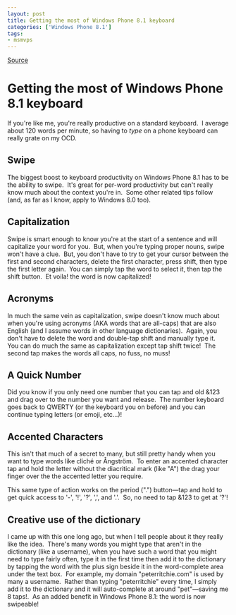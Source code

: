 ```yaml
---
layout: post
title: Getting the most of Windows Phone 8.1 keyboard
categories: ['Windows Phone 8.1']
tags:
- msmvps
---
```

[Source](http://pr-blog.azurewebsites.net/2014/04/29/getting-the-most-of-windows-phone-8-1-keyboard/ "Permalink to Getting the most of Windows Phone 8.1 keyboard")

# Getting the most of Windows Phone 8.1 keyboard

If you're like me, you're really productive on a standard keyboard.  I average about 120 words per minute, so having to _type_ on a phone keyboard can really grate on my OCD.

## Swipe

The biggest boost to keyboard productivity on Windows Phone 8.1 has to be the ability to swipe.  It's great for per-word productivity but can't really know much about the context you're in.  Some other related tips follow (and, as far as I know, apply to Windows 8.0 too).

## Capitalization

Swipe is smart enough to know you're at the start of a sentence and will capitalize your word for you.  But, when you're typing proper nouns, swipe won't have a clue.  But, you don't have to try to get your cursor between the first and second characters, delete the first character, press shift, then type the first letter again.  You can simply tap the word to select it, then tap the shift button.  Et voila! the word is now capitalized!

## Acronyms

In much the same vein as capitalization, swipe doesn't know much about when you're using acronyms (AKA words that are all-caps) that are also English (and I assume words in other language dictionaries).  Again, you don't have to delete the word and double-tap shift and manually type it.  You can do much the same as capitalization except tap shift twice!  The second tap makes the words all caps, no fuss, no muss!

## A Quick Number

Did you know if you only need one number that you can tap and old &123 and drag over to the number you want and release.  The number keyboard goes back to QWERTY (or the keyboard you on before) and you can continue typing letters (or emoji, etc…)!

## Accented Characters

This isn't that much of a secret to many, but still pretty handy when you want to type words like cliché or Ångström.  To enter an accented character tap and hold the letter without the diacritical mark (like "A") the drag your finger over the the accented letter you require.

This same type of action works on the period (".") button—tap and hold to get quick access to '-', '!', '?', ',', and '.'.  So, no need to tap &123 to get at '?'!

## Creative use of the dictionary

I came up with this one long ago, but when I tell people about it they really like the idea.  There's many words you might type that aren't in the dictionary (like a username), when you have such a word that you might need to type fairly often, type it in the first time then add it to the dictionary by tapping the word with the plus sign beside it in the word-complete area under the text box.  For example, my domain "peterritchie.com" is used by many a username.  Rather than typing "peterritchie" every time, I simply add it to the dictionary and it will auto-complete at around "pet"—saving me 8 taps!.  As an added benefit in Windows Phone 8.1: the word is now swipeable!


